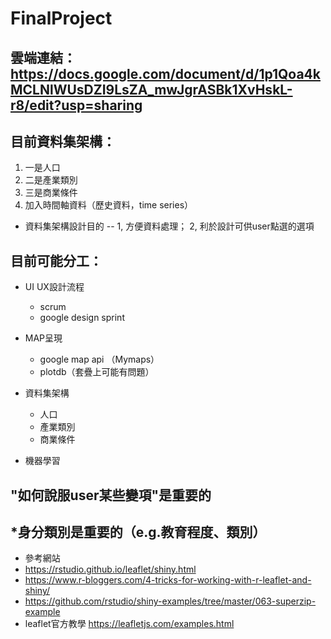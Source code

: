 # FinalProject
## 雲端連結：https://docs.google.com/document/d/1p1Qoa4kMCLNlWUsDZI9LsZA_mwJgrASBk1XvHskL-r8/edit?usp=sharing

## 目前資料集架構：
1. 一是人口
2. 二是產業類別
3. 三是商業條件
4. 加入時間軸資料（歷史資料，time series）
* 資料集架構設計目的 -- 1, 方便資料處理； 2, 利於設計可供user點選的選項

## 目前可能分工：
* UI UX設計流程
  * scrum 
  * google design sprint

* MAP呈現
  * google map api （Mymaps）
  * plotdb（套疊上可能有問題）

* 資料集架構
  * 人口
  * 產業類別
  * 商業條件

* 機器學習

## "如何說服user某些變項"是重要的
## *身分類別是重要的（e.g.教育程度、類別）

* 參考網站
 * https://rstudio.github.io/leaflet/shiny.html
 * https://www.r-bloggers.com/4-tricks-for-working-with-r-leaflet-and-shiny/
 * https://github.com/rstudio/shiny-examples/tree/master/063-superzip-example
 * leaflet官方教學 https://leafletjs.com/examples.html
